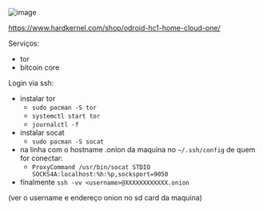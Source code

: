
![image](https://user-images.githubusercontent.com/7760/154808152-d2f7cbef-88fd-417e-a626-fc60426900ca.png)

https://www.hardkernel.com/shop/odroid-hc1-home-cloud-one/


Serviços:

- tor
- bitcoin core


Login via ssh:

- instalar tor
  - `sudo pacman -S tor`
  - `systemctl start tor`
  - `journalctl -f`
- instalar socat
  - `sudo pacman -S socat`
- na linha com o hostname .onion da maquina no `~/.ssh/config` de quem for conectar:
  - `ProxyCommand /usr/bin/socat STDIO SOCKS4A:localhost:%h:%p,socksport=9050` 
- finalmente `ssh -vv <username>@XXXXXXXXXXXX.onion`


(ver o username e endereço onion no sd card da maquina)
